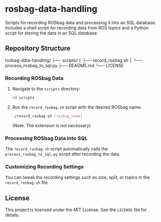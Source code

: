 # rosbag-data-handling
Scripts for recording ROSbag data and processing it into an SQL database. Includes a shell script for recording data from ROS topics and a Python script for storing the data in an SQL database.

## Repository Structure

rosbag-data-handling/
├── scripts/
│   ├── record_rosbag.sh
│   └── process_rosbag_to_sql.py
├── README.md
└── LICENSE

### Recording ROSbag Data
1. Navigate to the `scripts` directory:
    ```sh
    cd scripts
    ```

2. Run the `record_rosbag.sh` script with the desired ROSbag name:
    ```sh
    ./record_rosbag.sh [rosbag_name]
    ```
    (Note: The extension is not necessary)

### Processing ROSbag Data into SQL
The `record_rosbag.sh` script automatically calls the `process_rosbag_to_sql.py` script after recording the data.

### Customizing Recording Settings
You can tweak the recording settings such as size, split, or topics in the `record_rosbag.sh` file.

## License
This project is licensed under the MIT License. See the `LICENSE` file for details.
